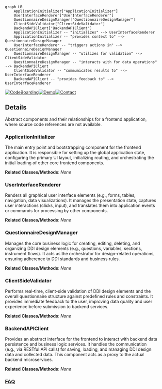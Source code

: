 ```mermaid
graph LR
    ApplicationInitializer["ApplicationInitializer"]
    UserInterfaceRenderer["UserInterfaceRenderer"]
    QuestionnaireDesignManager["QuestionnaireDesignManager"]
    ClientSideValidator["ClientSideValidator"]
    BackendAPIClient["BackendAPIClient"]
    ApplicationInitializer -- "initializes" --> UserInterfaceRenderer
    ApplicationInitializer -- "provides context to" --> QuestionnaireDesignManager
    UserInterfaceRenderer -- "triggers actions in" --> QuestionnaireDesignManager
    QuestionnaireDesignManager -- "utilizes for validation" --> ClientSideValidator
    QuestionnaireDesignManager -- "interacts with for data operations" --> BackendAPIClient
    ClientSideValidator -- "communicates results to" --> UserInterfaceRenderer
    BackendAPIClient -- "provides feedback to" --> UserInterfaceRenderer
```

[![CodeBoarding](https://img.shields.io/badge/Generated%20by-CodeBoarding-9cf?style=flat-square)](https://github.com/CodeBoarding/GeneratedOnBoardings)[![Demo](https://img.shields.io/badge/Try%20our-Demo-blue?style=flat-square)](https://www.codeboarding.org/demo)[![Contact](https://img.shields.io/badge/Contact%20us%20-%20contact@codeboarding.org-lightgrey?style=flat-square)](mailto:contact@codeboarding.org)

## Details

Abstract components and their relationships for a frontend application, where source code references are not available.

### ApplicationInitializer
The main entry point and bootstrapping component for the frontend application. It is responsible for setting up the global application state, configuring the primary UI layout, initializing routing, and orchestrating the initial loading of other core frontend components.


**Related Classes/Methods**: _None_

### UserInterfaceRenderer
Renders all graphical user interface elements (e.g., forms, tables, navigation, data visualizations). It manages the presentation state, captures user interactions (clicks, input), and translates them into application events or commands for processing by other components.


**Related Classes/Methods**: _None_

### QuestionnaireDesignManager
Manages the core business logic for creating, editing, deleting, and organizing DDI design elements (e.g., questions, variables, sections, instrument flows). It acts as the orchestrator for design-related operations, ensuring adherence to DDI standards and business rules.


**Related Classes/Methods**: _None_

### ClientSideValidator
Performs real-time, client-side validation of DDI design elements and the overall questionnaire structure against predefined rules and constraints. It provides immediate feedback to the user, improving data quality and user experience before submission to backend services.


**Related Classes/Methods**: _None_

### BackendAPIClient
Provides an abstract interface for the frontend to interact with backend data persistence and business logic services. It handles the communication (e.g., via RESTful API calls) for saving, loading, and managing DDI design data and collected data. This component acts as a proxy to the actual backend microservices.


**Related Classes/Methods**: _None_



### [FAQ](https://github.com/CodeBoarding/GeneratedOnBoardings/tree/main?tab=readme-ov-file#faq)